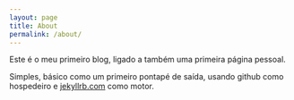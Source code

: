 ```yaml
---
layout: page
title: About
permalink: /about/
---
```


Este é o meu primeiro blog, ligado a também uma primeira página pessoal.


Simples, básico como um primeiro pontapé de saída, usando github como hospedeiro e 
 [jekyllrb.com](https://jekyllrb.com/) como motor.


